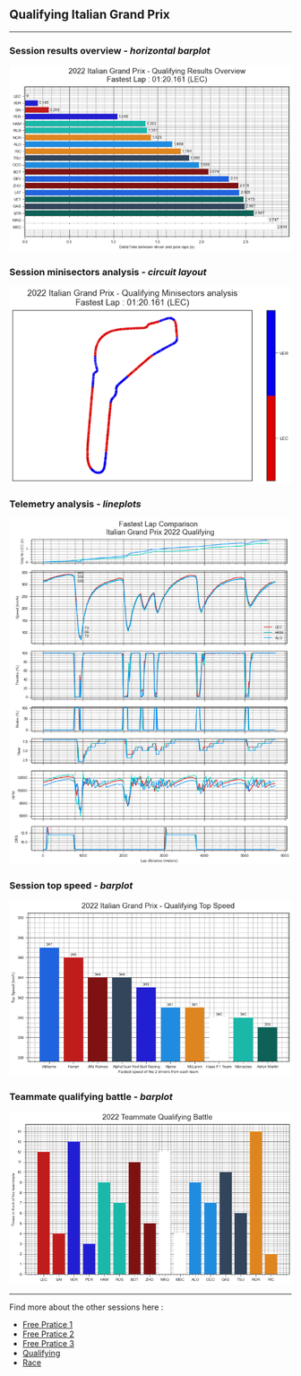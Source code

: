 ## Qualifying Italian Grand Prix

---

### Session results overview - *horizontal barplot*

<img src="/output/2022-09-11_Italian_Grand_Prix/qualifying_results_overview_white.png?raw=true"/>

### Session minisectors analysis - *circuit layout*

<img src="/output/2022-09-11_Italian_Grand_Prix/qualifying_minisectors_analysis_white.png?raw=true"/>

### Telemetry analysis - *lineplots*

<img src="/output/2022-09-11_Italian_Grand_Prix/fastest_laps_telemetry_analysis_white.png?raw=true"/>

### Session top speed - *barplot*

<img src="/output/2022-09-11_Italian_Grand_Prix/topspeed_qualifying_white.png?raw=true"/>

### Teammate qualifying battle - *barplot*

<img src="/output/2022-09-11_Italian_Grand_Prix/teammates_qualifying_battle_white.png?raw=true"/>

--- 

Find more about the other sessions here :
  - [Free Pratice 1](/page/FP1/2022-09-11_Italian_Grand_Prix)  
  - [Free Pratice 2](/page/FP2/2022-09-11_Italian_Grand_Prix) 
  - [Free Pratice 3](/page/FP3/2022-09-11_Italian_Grand_Prix)
  - [Qualifying](/page/Qualifying/2022-09-11_Italian_Grand_Prix) 
  - [Race](/page/Race/2022-09-11_Italian_Grand_Prix)